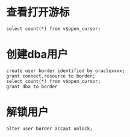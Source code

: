 
# 查看打开游标
    select count(*) from v$open_cursor;
# 创建dba用户
    create user border identified by oraclexxxx;
    grant connect,resource to border;
    select count(*) from v$open_cursor;
    grant dba to border
# 解锁用户
    alter user border accaut unlock;
 



